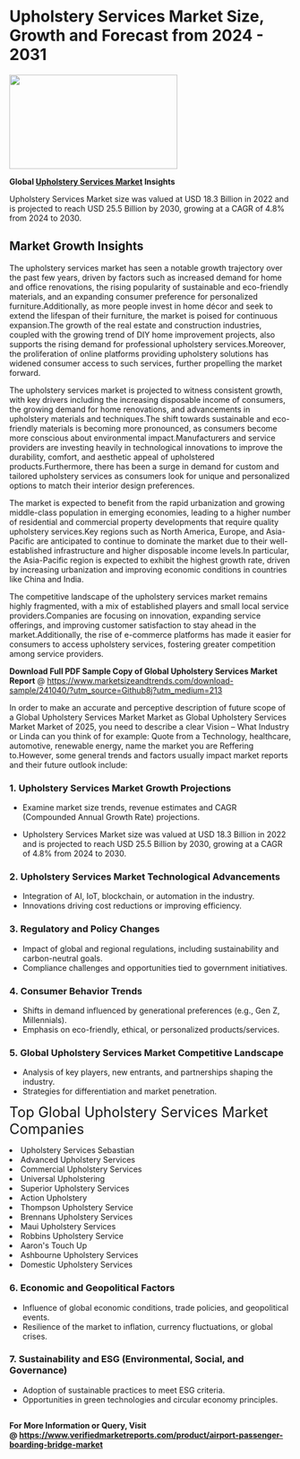 <H1>Upholstery Services Market Size, Growth and Forecast from 2024 - 2031</H1><img class="aligncenter size-medium wp-image-584254" src="https://thirdeyenews.in/wp-content/uploads/2024/09/Global-Market-Research-300x168.jpeg" alt="" width="300" height="168" /><p><strong>Global&nbsp;<a href="https://www.marketsizeandtrends.com/download-sample/241040/?utm_source=Github8j?utm_medium=213">Upholstery Services Market</a> Insights</strong></p><p>Upholstery Services Market size was valued at USD 18.3 Billion in 2022 and is projected to reach USD 25.5 Billion by 2030, growing at a CAGR of 4.8% from 2024 to 2030.</p><p><h2>Market Growth Insights</h2> <p>The upholstery services market has seen a notable growth trajectory over the past few years, driven by factors such as increased demand for home and office renovations, the rising popularity of sustainable and eco-friendly materials, and an expanding consumer preference for personalized furniture.Additionally, as more people invest in home décor and seek to extend the lifespan of their furniture, the market is poised for continuous expansion.The growth of the real estate and construction industries, coupled with the growing trend of DIY home improvement projects, also supports the rising demand for professional upholstery services.Moreover, the proliferation of online platforms providing upholstery solutions has widened consumer access to such services, further propelling the market forward.</p> <p>The upholstery services market is projected to witness consistent growth, with key drivers including the increasing disposable income of consumers, the growing demand for home renovations, and advancements in upholstery materials and techniques.The shift towards sustainable and eco-friendly materials is becoming more pronounced, as consumers become more conscious about environmental impact.Manufacturers and service providers are investing heavily in technological innovations to improve the durability, comfort, and aesthetic appeal of upholstered products.Furthermore, there has been a surge in demand for custom and tailored upholstery services as consumers look for unique and personalized options to match their interior design preferences.</p> <p>The market is expected to benefit from the rapid urbanization and growing middle-class population in emerging economies, leading to a higher number of residential and commercial property developments that require quality upholstery services.Key regions such as North America, Europe, and Asia-Pacific are anticipated to continue to dominate the market due to their well-established infrastructure and higher disposable income levels.In particular, the Asia-Pacific region is expected to exhibit the highest growth rate, driven by increasing urbanization and improving economic conditions in countries like China and India.</p> <p>The competitive landscape of the upholstery services market remains highly fragmented, with a mix of established players and small local service providers.Companies are focusing on innovation, expanding service offerings, and improving customer satisfaction to stay ahead in the market.Additionally, the rise of e-commerce platforms has made it easier for consumers to access upholstery services, fostering greater competition among service providers.</p> <p><span class=""><strong>Download Full PDF Sample Copy of Global Upholstery Services Market Report</strong> @ <a href="https://www.marketsizeandtrends.com/download-sample/241040/?utm_source=Github8j?utm_medium=213" target="_blank">https://www.marketsizeandtrends.com/download-sample/241040/?utm_source=Github8j?utm_medium=213</a></span></p><p>In order to make an accurate and perceptive description of future scope of a Global&nbsp;Upholstery Services Market Market as Global&nbsp;Upholstery Services Market Market of 2025, you need to describe a clear Vision &ndash; What Industry or Linda can you think of for example: Quote from a Technology, healthcare, automotive, renewable energy, name the market you are Reffering to.However, some general trends and factors usually impact market reports and their future outlook include:</p><h3>1.&nbsp;<strong>Upholstery Services Market Growth Projections</strong></h3><ul><li>Examine market size trends, revenue estimates and CAGR (Compounded Annual Growth Rate) projections.</li><li><p>Upholstery Services Market size was valued at USD 18.3 Billion in 2022 and is projected to reach USD 25.5 Billion by 2030, growing at a CAGR of 4.8% from 2024 to 2030.</p></li></ul><h3>2.&nbsp;<strong>Upholstery Services Market Technological Advancements</strong></h3><ul><li>Integration of AI, IoT, blockchain, or automation in the industry.</li><li>Innovations driving cost reductions or improving efficiency.</li></ul><h3>3.&nbsp;<strong>Regulatory and Policy Changes</strong></h3><ul><li>Impact of global and regional regulations, including sustainability and carbon-neutral goals.</li><li>Compliance challenges and opportunities tied to government initiatives.</li></ul><h3>4.&nbsp;<strong>Consumer Behavior Trends</strong></h3><ul><li>Shifts in demand influenced by generational preferences (e.g., Gen Z, Millennials).</li><li>Emphasis on eco-friendly, ethical, or personalized products/services.</li></ul><h3>5.&nbsp;<strong>Global Upholstery Services Market Competitive Landscape</strong></h3><ul><li>Analysis of key players, new entrants, and partnerships shaping the industry.</li><li>Strategies for differentiation and market penetration.</li></ul><p data-pm-slice="1 1 []"><span style="color: inherit; font-family: inherit; font-size: 25px;">Top Global Upholstery Services Market Companies</span></p><div class="" data-test-id=""><p><li>Upholstery Services Sebastian</li><li> Advanced Upholstery Services</li><li> Commercial Upholstery Services</li><li> Universal Upholstering</li><li> Superior Upholstery Services</li><li> Action Upholstery</li><li> Thompson Upholstery Service</li><li> Brennans Upholstery Services</li><li> Maui Upholstery Services</li><li> Robbins Upholstery Service</li><li> Aaron's Touch Up</li><li> Ashbourne Upholstery Services</li><li> Domestic Upholstery Services</li></p></div><h3>6.&nbsp;<strong>Economic and Geopolitical Factors</strong></h3><ul><li>Influence of global economic conditions, trade policies, and geopolitical events.</li><li>Resilience of the market to inflation, currency fluctuations, or global crises.</li></ul><h3>7.&nbsp;<strong>Sustainability and ESG (Environmental, Social, and Governance)</strong></h3><ul><li>Adoption of sustainable practices to meet ESG criteria.</li><li>Opportunities in green technologies and circular economy principles.</li></ul><h2><strong style="font-size: 14px;">For More Information or Query, Visit @&nbsp;</strong><a style="background-color: #ffffff; font-size: 14px;" href="https://www.marketsizeandtrends.com/report/upholstery-services-market/" target="_blank">https://www.verifiedmarketreports.com/product/airport-passenger-boarding-bridge-market</a></h2>